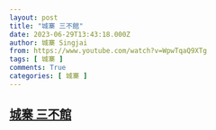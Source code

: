 ```yaml
---
layout: post
title: "城寨 三不館"
date: 2023-06-29T13:43:18.000Z
author: 城寨 Singjai
from: https://www.youtube.com/watch?v=WpwTqaQ9XTg
tags: [ 城寨 ]
comments: True
categories: [ 城寨 ]
---
```

<!--1688046198000-->
[城寨 三不館](https://www.youtube.com/watch?v=WpwTqaQ9XTg)
------

<div>

</div>
